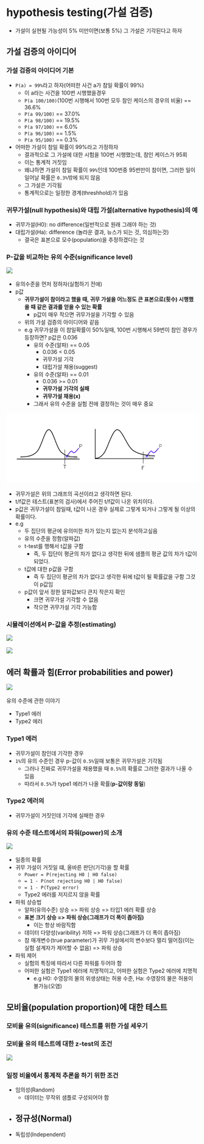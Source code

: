 # hypothesis testing(가설 검증)

- 가설이 실현될 가능성이 5% 미만이면(보통 5%) 그 가설은 기각된다고 하자

## 가설 검증의 아이디어

### 가설 검증의 아이디어 기본

- `P(a) = 99%`라고 하자(어떠한 사건 a가 참일 확률이 99%)
  - 이 a라는 사건을 100번 시행했을경우
  - `P(a 100/100)`(100번 시행해서 100번 모두 참인 케이스의 경우의 비율) == 36.6%
  - `P(a 99/100)` == 37.0%
  - `P(a 98/100)` == 19.5%
  - `P(a 97/100)` == 6.0%
  - `P(a 96/100)` == 1.5%
  - `P(a 95/100)` == 0.3%
- 어떠한 가설이 참일 확률이 99%라고 가정하자
  - 결과적으로 그 가설에 대한 시험을 100번 시행했는데, 참인 케이스가 95회
  - 이는 통계적 거짓임
  - 왜냐하면 가설이 참일 확률이 `99%`인데 100번중 95번만이 참이면, 그러한 일이 일어날 확률은 `0.3%`밖에 되지 않음
  - 그 가설은 기각됨
  - 통계적으로는 일정한 경계(threshhold)가 있음

### 귀무가설(null hypothesis)와 대립 가설(alternative hypothesis)의 예

- 귀무가설(H0): no difference(일반적으로 원래 그래야 하는 것)
- 대립가설(Ha): difference (놀라운 결과, 뉴스가 되는 것, 의심하는것)
  - 결국은 표본으로 모수(population)을 추정하겠다는 것

### P-값을 비교하는 유의 수준(significance level)

![](./images/pvalue_significance_level.png)

- 유의수준을 먼저 정하자(실험하기 전에)
- p값
  - **귀무가설이 참이라고 했을 때, 귀무 가설을 어느정도 큰 표본으로(횟수) 시행했을 때 같은 결과를 얻을 수 있는 확률**
    - p값이 매우 작으면 귀무가설을 기각할 수 있음
  - 위의 가설 검증의 아이디어와 같음
  - e.g 귀무가설을 이 참일확률이 50%일때, 100번 시행해서 59번이 참인 경우가 등장하면? p값은 0.036
    - 유의 수준(알파) == 0.05
      - 0.036 < 0.05
      - 귀무가설 기각
      - 대립가설 채용(suggest)
    - 유의 수준(알파) == 0.01
      - 0.036 >= 0.01
      - **귀무가설 기각의 실패**
      - **귀무가설 채용(x)**
    - 그래서 유의 수준을 실험 전에 결정하는 것이 매우 중요

![](./images/p_value_t_value.png)

- 귀무가설은 위의 그래프의 곡선이라고 생각하면 된다.
- t/f값은 테스트(표본의 검사)에서 주어진 t/f값이 나온 위치이다.
- p값은 귀무가설이 참일때, t값이 나온 경우 실제로 그렇게 되거나 그렇게 될 이상의 확률이다.
- e.g
  - 두 집단의 평균에 유의미한 차가 있는지 없는지 분석하고싶음
  - 유의 수준을 정함(알파값)
  - t-test를 행해서 t값을 구함
    - 즉, 두 집단이 평균의 차가 없다고 생각한 뒤에 샘플의 평균 값의 차가 t값이 되었다.
  - t값에 대한 p값을 구함
    - 즉 두 집단이 평균의 차가 없다고 생각한 뒤에 t값이 될 확률값을 구함 그것이 p값임
  - p값이 앞서 정한 알파값보다 큰지 작은지 확인
    - 크면 귀무가설 기각할 수 없음
    - 작으면 귀무가설 기각 가능함

### 시뮬레이션에서 P-값을 추정(estimating)

![](./images/p_value_from_simulation1.png)

![](./images/p_value_from_simulation2.png)

## 에러 확률과 힘(Error probabilities and power)

![](./images/type1_type2_error.png)

유의 수준에 관한 이야기

- Type1 에러
- Type2 에러

### Type1 에러

- 귀무가설이 참인데 기각한 경우
- `1%`의 유의 수준인 경우 p-값이 `0.5%`일때 보통은 귀무가설은 기각됨
  - 그러나 진짜로 귀무가설을 채용했을 때 `0.5%`의 확률로 그러한 결과가 나올 수 있음
  - 따라서 `0.5%`가 type1 에러가 나올 확률(**p-값이랑 동일**)

### Type2 에러의

- 귀무가설이 거짓인데 기각에 실패한 경우

### 유의 수준 테스트에서의 파워(power)의 소개

![](./images/power_significance.png)

- 일종의 확률
- 귀무 가설이 거짓일 떄, 올바른 판단(기각)을 할 확률
  - `Power = P(rejecting H0 | H0 false)`
  - `= 1 - P(not rejecting H0 | H0 false)`
  - `= 1 - P(Type2 error)`
  - Type2 에러를 저지르지 않을 확률
- 파워 상승법
  - 알파(유의수준) 상승 => 파워 상승 => 타입1 에러 확률 상승
  - **표본 크기 상승 => 파워 상승(그래프가 더 폭이 좁아짐)**
      - 이는 항상 바람직함
  - 데이터 다양성(varibility) 저하 => 파워 상승(그래프가 더 폭이 좁아짐)
  - 참 매개변수(true parameter)가 귀무 가설에서의 변수보다 멀리 떨어짐(이는 실험 설계자가 제어할 수 없음) => 파워 상승
- 파워 제어
  - 실험의 특징에 따라서 다른 파워를 두어야 함
  - 어떠한 실험은 Type1 에러에 치명적이고, 어떠한 실험은 Type2 에러에 치명적
    - e.g H0: 수영장의 물의 위생상태는 허용 수준, Ha: 수영장의 물은 허용이 불가능(오염)

## 모비율(population proportion)에 대한 테스트

### 모비율 유의(significance) 테스트를 위한 가설 세우기

### 모비율 유의 테스트에 대한 z-test의 조건

![](./images/z-test-condition.png)

### 일정 비율에서 통계적 추론을 하기 위한 조건

- 임의성(Random)
  - 데이터는 무작위 샘플로 구성되어야 함
- 정규성(Normal)
  -
- 독립성(Independent)
